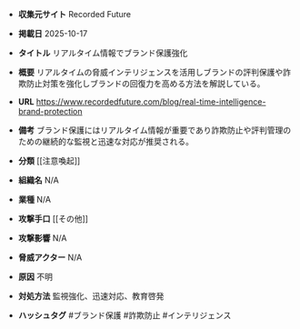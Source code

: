 - **収集元サイト**
Recorded Future

- **掲載日**
2025-10-17

- **タイトル**
リアルタイム情報でブランド保護強化

- **概要**
リアルタイムの脅威インテリジェンスを活用しブランドの評判保護や詐欺防止対策を強化しブランドの回復力を高める方法を解説している。

- **URL**
https://www.recordedfuture.com/blog/real-time-intelligence-brand-protection

- **備考**
ブランド保護にはリアルタイム情報が重要であり詐欺防止や評判管理のための継続的な監視と迅速な対応が推奨される。

- **分類**
[[注意喚起]]

- **組織名**
N/A

- **業種**
N/A

- **攻撃手口**
[[その他]]

- **攻撃影響**
N/A

- **脅威アクター**
N/A

- **原因**
不明

- **対処方法**
監視強化、迅速対応、教育啓発

- **ハッシュタグ**
#ブランド保護 #詐欺防止 #インテリジェンス
